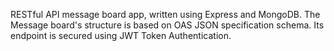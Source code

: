 RESTful API message board app, written using Express and MongoDB. The Message board's structure is based on OAS JSON specification schema. Its endpoint is secured using JWT Token Authentication.
